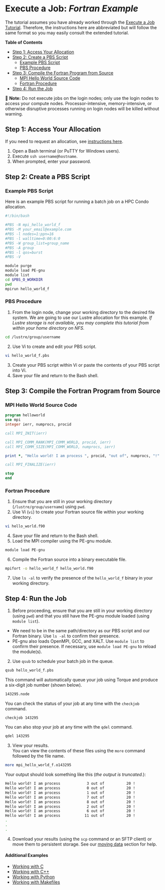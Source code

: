 # Execute a Job: _Fortran Example_

The tutorial assumes you have already worked through the [Execute a Job Tutorial](../execute-a-job.md). Therefore, the instructions here are abbreviated but will follow the same format so you may easily consult the extended tutorial.

**Table of Contents**

<!-- TOC depthFrom:2 depthTo:3 withLinks:1 updateOnSave:1 orderedList:0 -->

- [Step 1: Access Your Allocation](#step-1-access-your-allocation)
- [Step 2: Create a PBS Script](#step-2-create-a-pbs-script)
	- [Example PBS Script](#example-pbs-script)
	- [PBS Procedure](#pbs-procedure)
- [Step 3: Compile the Fortran Program from Source](#step-3-compile-the-fortran-program-from-source)
	- [MPI Hello World Source Code](#mpi-hello-world-source-code)
	- [Fortran Procedure](#fortran-procedure)
- [Step 4: Run the Job](#step-4-run-the-job)

<!-- /TOC -->

📝 **Note:** Do not execute jobs on the login nodes; only use the login nodes to access your compute nodes. Processor-intensive, memory-intensive, or otherwise disruptive processes running on login nodes will be killed without warning.

## Step 1: Access Your Allocation

If you need to request an allocation, see [instructions here](../request-access.md).

1. Open a Bash terminal (or PuTTY for Windows users).
2. Execute `ssh username@hostname`.
3. When prompted, enter your password.


## Step 2: Create a PBS Script

### Example PBS Script

Here is an example PBS script for running a batch job on a HPC Condo allocation.

```bash
#!/bin/bash

#PBS -N mpi_hello_world_f
#PBS -M your_email@example.com
#PBS -l nodes=1:ppn=16
#PBS -l walltime=0:00:6:0
#PBS -W group_list=group_name
#PBS -A group
#PBS -l qos=burst
#PBS -V

module purge
module load PE-gnu
module list
cd $PBS_O_WORKDIR
pwd
mpirun hello_world_f
```


### PBS Procedure

1. From the login node, change your working directory to the desired file system. We are going to use our Lustre allocation for this example. _If Lustre storage is not available, you may complete this tutorial from within your home directory on NFS._

  ```bash
  cd /lustre/group/username
  ```

2. Use Vi to create and edit your PBS script.

  ```bash
  vi hello_world_f.pbs
  ```

3. Create your PBS script within Vi or paste the contents of your PBS script into Vi.
4. Save your file and return to the Bash shell.


## Step 3: Compile the Fortran Program from Source

### MPI Hello World Source Code

```fortran
program helloworld
use mpi
integer ierr, numprocs, procid

call MPI_INIT(ierr)

call MPI_COMM_RANK(MPI_COMM_WORLD, procid, ierr)
call MPI_COMM_SIZE(MPI_COMM_WORLD, numprocs, ierr)

print *, "Hello world! I am process ", procid, "out of", numprocs, "!"

call MPI_FINALIZE(ierr)

stop
end
```

### Fortran Procedure

1. Ensure that you are still in your working directory (`/lustre/group/username`) using `pwd`.
2. Use Vi (`vi`) to create your Fortran source file within your working directory.

  ```bash
  vi hello_world.f90
  ```
4. Save your file and return to the Bash shell.
5. Load the MPI compiler using the PE-gnu module.

  ```bash
  module load PE-gnu
  ```

6. Compile the Fortran source into a binary executable file.

  ```bash
  mpifort -o hello_world_f hello_world.f90
  ```

7. Use `ls -al` to verify the presence of the `hello_world_f` binary in your working directory.


## Step 4: Run the Job

1. Before proceeding, ensure that you are still in your working directory (using `pwd`) and that you still have the PE-gnu module loaded (using `module list`).

  - We need to be in the same path/directory as our PBS script and our Fortran binary. Use `ls -al` to confirm their presence.
  - PE-gnu also loads OpenMPI, GCC, and XALT. Use `module list` to confirm their presence. If necessary, use `module load PE-gnu` to reload the module(s).

2. Use `qsub` to schedule your batch job in the queue.

  ```bash
  qsub hello_world_f.pbs
  ```

  This command will automatically queue your job using Torque and produce a six-digit job number (shown below).<br>

  ```bash
  143295.node
  ```

  You can check the status of your job at any time with the `checkjob` command.

  ```bash
  checkjob 143295
  ```

  You can also stop your job at any time with the `qdel` command.

  ```bash
  qdel 143295
  ```

3. View your results.<br>
  You can view the contents of these files using the `more` command followed by the file name.<br>

  ```bash
  more mpi_hello_world_f.o143295
  ```

  Your output should look something like this (_the output is truncated._):

  ```bash
  Hello world! I am process            3 out of          20 !
  Hello world! I am process            0 out of          20 !
  Hello world! I am process            1 out of          20 !
  Hello world! I am process            7 out of          20 !
  Hello world! I am process            8 out of          20 !
  Hello world! I am process            2 out of          20 !
  Hello world! I am process            6 out of          20 !
  Hello world! I am process           11 out of          20 !
  .
  .
  .
  ```

4. Download your results (using the `scp` command or an SFTP client) or move them to persistent storage. See our [moving data](../../../data-transfer-storage/moving-data.md) section for help.

#### Additional Examples
- [Working with C](../execute-a-job.md)
- [Working with C++](cpp.md)
- [Working with Python](python.md)
- [Working with Makefiles](makefile.md)
